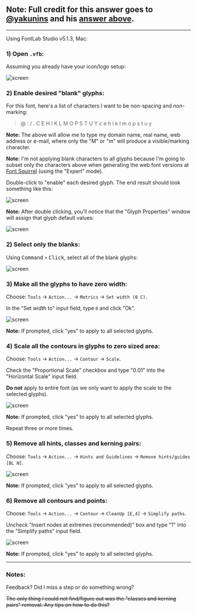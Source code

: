 ## Note: Full credit for this answer goes to [@yakunins](http://graphicdesign.stackexchange.com/users/5791/yakunins) and his [answer above](http://graphicdesign.stackexchange.com/a/25853/10258).

---

Using FontLab Studio v5.1.3, Mac:

### 1) Open `.vfb`:

Assuming you already have your icon/logo setup:

![screen][1]

### 2) Enable desired "blank" glyphs:

For this font, here's a list of characters I want to be non-spacing and non-marking:

> @ : / . C E H I K L M O P S T U Y c e h i k l m o p s t u y

**Note:** The above will allow me to type my domain name, real name, web address or e-mail, where only the "M" or "m" will produce a visible/marking character.

**Note:** I'm not applying blank characters to all glyphs because I'm going to subset only the characters above when generating the web font versions at [Font Squirrel](http://www.fontsquirrel.com/tools/webfont-generator) (using the "Expert" mode).

Double-click to "enable" each desired glyph. The end result should look something like this:

![screen][2]

**Note:** After double clicking, you'll notice that the "Glyph Properties" window will assign that glyph default values:

![screen][3]

### 2) Select only the blanks:

Using <kbd>Command</kbd> `+` <kbd>Click</kbd>, select all of the blank glyphs:

![screen][4]

### 3) Make all the glyphs to have zero width:

Choose: `Tools` → `Action...` → `Metrics` → `Set width (0 C)`.

In the "Set width to" input field, type `0` and click "Ok".

![screen][5]

**Note:** If prompted, click "yes" to apply to all selected glyphs.

### 4) Scale all the contours in glyphs to zero sized area:

Choose: `Tools` → `Action...` → `Contour` → `Scale`.

Check the "Proportional Scale" checkbox and type "0.01" into the "Horizontal Scale" input field.

**Do not** apply to entire font (as we only want to apply the scale to the selected glyphs).

![screen][6]

**Note:** If prompted, click "yes" to apply to all selected glyphs.

Repeat three or more times.

### 5) Remove all hints, classes and kerning pairs:

Choose: `Tools` → `Action...` → `Hints and Guidelines` → `Remove hints/guides [BL N]`.

![screen][7]

**Note:** If prompted, click "yes" to apply to all selected glyphs.

### 6) Remove all contours and points:

Choose: `Tools` → `Action...` → `Contour` → `CleanUp [E,4]` → `Simplify paths`.

Uncheck "Insert nodes at extremes (recommended)" box and type "1" into the "Simplify paths" input field.

![screen][8]

**Note:** If prompted, click "yes" to apply to all selected glyphs.

---

### Notes:

Feedback? Did I miss a step or do something wrong?

~~The only thing I could not find/figure out was the "classes and kerning pairs" removal. Any tips on how to do this?~~


  [1]: http://i.stack.imgur.com/v7Kqu.png
  [2]: http://i.stack.imgur.com/eVHy5.png
  [3]: http://i.stack.imgur.com/DYI42.png
  [4]: http://i.stack.imgur.com/HUZCs.png
  [5]: http://i.stack.imgur.com/9EUpc.png
  [6]: http://i.stack.imgur.com/0YCLC.png
  [7]: http://i.stack.imgur.com/EfVTa.png
  [8]: http://i.stack.imgur.com/KYYfg.png